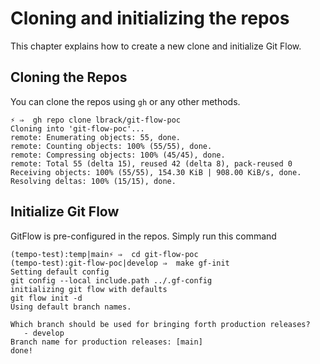 # Cloning and initializing the repos

This chapter explains how to create a new clone and initialize 
Git Flow.

## Cloning the Repos

You can clone the repos using ``gh`` or any other methods.

```shell
⚡ ⇒  gh repo clone lbrack/git-flow-poc
Cloning into 'git-flow-poc'...
remote: Enumerating objects: 55, done.
remote: Counting objects: 100% (55/55), done.
remote: Compressing objects: 100% (45/45), done.
remote: Total 55 (delta 15), reused 42 (delta 8), pack-reused 0
Receiving objects: 100% (55/55), 154.30 KiB | 908.00 KiB/s, done.
Resolving deltas: 100% (15/15), done.

```

## Initialize Git Flow

GitFlow is pre-configured in the repos. Simply run this command

```shell
(tempo-test):temp|main⚡ ⇒  cd git-flow-poc
(tempo-test):git-flow-poc|develop ⇒  make gf-init      
Setting default config
git config --local include.path ../.gf-config
initializing git flow with defaults
git flow init -d
Using default branch names.

Which branch should be used for bringing forth production releases?
   - develop
Branch name for production releases: [main] 
done!

```
